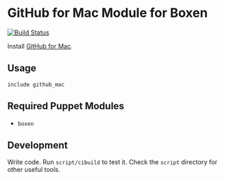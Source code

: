 # GitHub for Mac Module for Boxen
[![Build Status](https://travis-ci.org/cpetersen/puppet-github_mac.png)](https://travis-ci.org/cpetersen/puppet-github_mac)

Install [GitHub for Mac](http://mac.github.com/).

## Usage

```puppet
include github_mac
```

## Required Puppet Modules

* `boxen`

## Development

Write code. Run `script/cibuild` to test it. Check the `script`
directory for other useful tools.